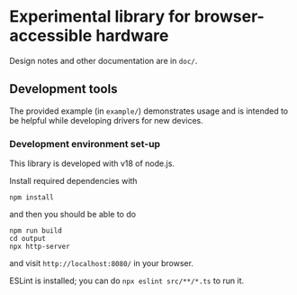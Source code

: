 # Experimental library for browser-accessible hardware

Design notes and other documentation are in `doc/`.

## Development tools

The provided example (in `example/`) demonstrates usage and is
intended to be helpful while developing drivers for new devices.

### Development environment set-up

This library is developed with v18 of node.js.

Install required dependencies with

``` shell
npm install
```

and then you should be able to do

``` shell
npm run build
cd output
npx http-server
```

and visit `http://localhost:8080/` in your browser.

ESLint is installed; you can do `npx eslint src/**/*.ts` to run it.
